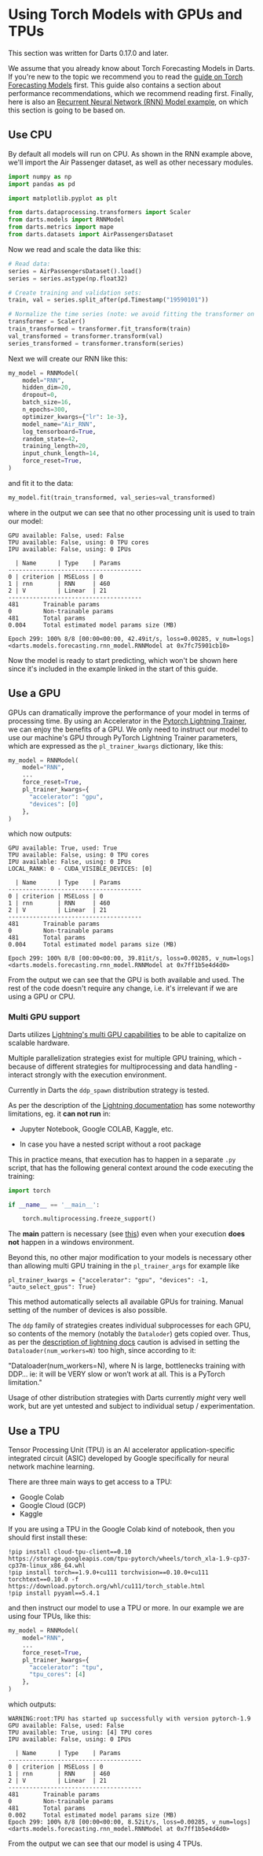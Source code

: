 # Using Torch Models with GPUs and TPUs
This section was written for Darts 0.17.0 and later.

We assume that you already know about Torch Forecasting Models in Darts. If you're new to the topic we recommend you to read the [guide on Torch Forecasting Models](https://unit8co.github.io/darts/userguide/torch_forecasting_models.html) first. This guide also contains a section about performance recommendations, which we recommend reading first. Finally, here is also an [Recurrent Neural Network (RNN) Model example](https://unit8co.github.io/darts/examples/04-RNN-examples.html), on which this section is going to be based on.

## Use CPU

By default all models will run on CPU. As shown in the RNN example above, we'll import the Air Passenger dataset, as well as other necessary modules.
```python
import numpy as np
import pandas as pd

import matplotlib.pyplot as plt

from darts.dataprocessing.transformers import Scaler
from darts.models import RNNModel
from darts.metrics import mape
from darts.datasets import AirPassengersDataset
```

Now we read and scale the data like this:

```python
# Read data:
series = AirPassengersDataset().load()
series = series.astype(np.float32)

# Create training and validation sets:
train, val = series.split_after(pd.Timestamp("19590101"))

# Normalize the time series (note: we avoid fitting the transformer on the validation set)
transformer = Scaler()
train_transformed = transformer.fit_transform(train)
val_transformed = transformer.transform(val)
series_transformed = transformer.transform(series)
```

Next we will create our RNN like this:
```python
my_model = RNNModel(
    model="RNN",
    hidden_dim=20,
    dropout=0,
    batch_size=16,
    n_epochs=300,
    optimizer_kwargs={"lr": 1e-3},
    model_name="Air_RNN",
    log_tensorboard=True,
    random_state=42,
    training_length=20,
    input_chunk_length=14,
    force_reset=True,
)
```

and fit it to the data:
```python
my_model.fit(train_transformed, val_series=val_transformed)
```

where in the output we can see that no other processing unit is used to train our model:
```
GPU available: False, used: False
TPU available: False, using: 0 TPU cores
IPU available: False, using: 0 IPUs

  | Name      | Type    | Params
--------------------------------------
0 | criterion | MSELoss | 0
1 | rnn       | RNN     | 460
2 | V         | Linear  | 21
--------------------------------------
481       Trainable params
0         Non-trainable params
481       Total params
0.004     Total estimated model params size (MB)

Epoch 299: 100% 8/8 [00:00<00:00, 42.49it/s, loss=0.00285, v_num=logs]
<darts.models.forecasting.rnn_model.RNNModel at 0x7fc75901cb10>
```

Now the model is ready to start predicting, which won't be shown here since it's included in the example linked in the start of this guide.

## Use a GPU
GPUs can dramatically improve the performance of your model in terms of processing time. By using an Accelerator in the [Pytorch Lightning Trainer](https://pytorch-lightning.readthedocs.io/en/stable/common/trainer.html#accelerator), we can enjoy the benefits of a GPU. We only need to instruct our model to use our machine's GPU through PyTorch Lightning Trainer parameters, which are expressed as the `pl_trainer_kwargs` dictionary, like this:

```python
my_model = RNNModel(
    model="RNN",
    ...
    force_reset=True,
    pl_trainer_kwargs={
      "accelerator": "gpu",
      "devices": [0]
    },
)
```

which now outputs:
```
GPU available: True, used: True
TPU available: False, using: 0 TPU cores
IPU available: False, using: 0 IPUs
LOCAL_RANK: 0 - CUDA_VISIBLE_DEVICES: [0]

  | Name      | Type    | Params
--------------------------------------
0 | criterion | MSELoss | 0
1 | rnn       | RNN     | 460
2 | V         | Linear  | 21
--------------------------------------
481       Trainable params
0         Non-trainable params
481       Total params
0.004     Total estimated model params size (MB)

Epoch 299: 100% 8/8 [00:00<00:00, 39.81it/s, loss=0.00285, v_num=logs]
<darts.models.forecasting.rnn_model.RNNModel at 0x7ff1b5e4d4d0>
```

From the output we can see that the GPU is both available and used. The rest of the code doesn't require any change, i.e. it's irrelevant if we are using a GPU or CPU.

### Multi GPU support

Darts utilizes [Lightning's multi GPU capabilities](https://pytorch-lightning.readthedocs.io/en/stable/accelerators/gpu_intermediate.html) to be able to capitalize on scalable hardware.

Multiple parallelization strategies exist for multiple GPU training, which - because of different strategies for multiprocessing and data handling - interact strongly with the execution environment.

Currently in Darts the `ddp_spawn` distribution strategy is tested.

As per the description of the [Lightning documentation](https://pytorch-lightning.readthedocs.io/en/stable/accelerators/gpu_intermediate.html#distributed-data-parallel-spawn) has some noteworthy limitations, eg. it __can not run__ in:

- Jupyter Notebook, Google COLAB, Kaggle, etc.

- In case you have a nested script without a root package

This in practice means, that execution has to happen in a separate `.py` script, that has the following general context around the code executing the training:

```python
import torch

if __name__ == '__main__':

    torch.multiprocessing.freeze_support()
```

The __main__ pattern is necessary (see [this](https://pytorch.org/docs/stable/notes/windows.html#multiprocessing-error-without-if-clause-protection)) even when your execution __does not__ happen in a windows environment.

Beyond this, no other major modification to your models is necessary other than allowing multi GPU training in the `pl_trainer_args` for example like

`pl_trainer_kwargs = {"accelerator": "gpu", "devices": -1, "auto_select_gpus": True}`

This method automatically selects all available GPUs for training. Manual setting of the number of devices is also possible.

The `ddp` family of strategies creates individual subprocesses for each GPU, so contents of the memory (notably the `Dataloder`) gets copied over. Thus, as per the [description of lightning docs](https://pytorch-lightning.readthedocs.io/en/stable/accelerators/gpu_intermediate.html#distributed-data-parallel) caution is advised in setting the `Dataloader(num_workers=N)` too high, since according to it:

"Dataloader(num_workers=N), where N is large, bottlenecks training with DDP… ie: it will be VERY slow or won’t work at all. This is a PyTorch limitation."

Usage of other distribution strategies with Darts currently _might_ very well work, but are yet untested and subject to individual setup / experimentation.

## Use a TPU

Tensor Processing Unit (TPU) is an AI accelerator application-specific integrated circuit (ASIC) developed by Google specifically for neural network machine learning.

There are three main ways to get access to a TPU:

* Google Colab
* Google Cloud (GCP)
* Kaggle

If you are using a TPU in the Google Colab kind of notebook, then you should first install these:
```
!pip install cloud-tpu-client==0.10 https://storage.googleapis.com/tpu-pytorch/wheels/torch_xla-1.9-cp37-cp37m-linux_x86_64.whl
!pip install torch==1.9.0+cu111 torchvision==0.10.0+cu111 torchtext==0.10.0 -f https://download.pytorch.org/whl/cu111/torch_stable.html
!pip install pyyaml==5.4.1
```

and then instruct our model to use a TPU or more. In our example we are using four TPUs, like this:
```python
my_model = RNNModel(
    model="RNN",
    ...
    force_reset=True,
    pl_trainer_kwargs={
      "accelerator": "tpu",
      "tpu_cores": [4]
    },
)
```

which outputs:
```
WARNING:root:TPU has started up successfully with version pytorch-1.9
GPU available: False, used: False
TPU available: True, using: [4] TPU cores
IPU available: False, using: 0 IPUs

  | Name      | Type    | Params
--------------------------------------
0 | criterion | MSELoss | 0
1 | rnn       | RNN     | 460
2 | V         | Linear  | 21
--------------------------------------
481       Trainable params
0         Non-trainable params
481       Total params
0.002     Total estimated model params size (MB)
Epoch 299: 100% 8/8 [00:00<00:00, 8.52it/s, loss=0.00285, v_num=logs]
<darts.models.forecasting.rnn_model.RNNModel at 0x7ff1b5e4d4d0>
```

From the output we can see that our model is using 4 TPUs.
